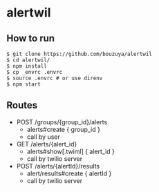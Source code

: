 # alertwil

## How to run

```
$ git clone https://github.com/bouzuya/alertwil
$ cd alertwil/
$ npm install
$ cp _envrc .envrc
$ source .envrc # or use direnv
$ npm start
```

## Routes

- POST /groups/{group_id}/alerts
  - alerts#create { group_id }
  - call by user
- GET /alerts/{alert_id}
  - alerts#show[.twiml] { alert_id }
  - call by twilio server
- POST /alerts/{alertId}/results
  - alert/results#create { alertId }
  - call by twilio server

